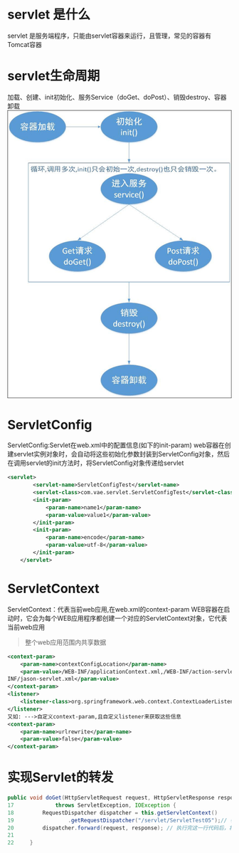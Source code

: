# servlet 是什么
servlet 是服务端程序，只能由servlet容器来运行，且管理，常见的容器有Tomcat容器

# servlet生命周期
加载、创建、init初始化、服务Service（doGet、doPost）、销毁destroy、容器卸载
![](/assets/xwuusnjs.aao.jpg)

# ServletConfig
ServletConfig:Servlet在web.xml中的配置信息(如下的init-param)
web容器在创建servlet实例对象时，会自动将这些初始化参数封装到ServletConfig对象，然后在调用servlet的init方法时，将ServletConfig对象传递给servlet
```xml
<servlet>
        <servlet-name>ServletConfigTest</servlet-name>
        <servlet-class>com.vae.servlet.ServletConfigTest</servlet-class>
        <init-param>
            <param-name>name1</param-name>
            <param-value>value1</param-value>
        </init-param>
        <init-param>
            <param-name>encode</param-name>
            <param-value>utf-8</param-value>
        </init-param>
    </servlet>
```

# ServletContext
ServletContext：代表当前web应用,在web.xml的context-param
WEB容器在启动时，它会为每个WEB应用程序都创建一个对应的ServletContext对象，它代表当前web应用
> 整个web应用范围内共享数据
```xml
<context-param>
    <param-name>contextConfigLocation</param-name>
    <param-value>/WEB-INF/applicationContext.xml,/WEB-INF/action-servlet.xml,/WEB-
INF/jason-servlet.xml</param-value>
</context-param>
<listener>
    <listener-class>org.springframework.web.context.ContextLoaderListener</listener-class>
</listener>
又如: --->自定义context-param,且自定义listener来获取这些信息
<context-param>
    <param-name>urlrewrite</param-name>
    <param-value>false</param-value>
</context-param>
```

# 实现Servlet的转发
```java
public void doGet(HttpServletRequest request, HttpServletResponse response)
17             throws ServletException, IOException {
18         RequestDispatcher dispatcher = this.getServletContext()
19                 .getRequestDispatcher("/servlet/ServletTest05");// 参数中写虚拟路径
20         dispatcher.forward(request, response); // 执行完这一行代码后，将会跳到ServletTest05中去执行。
21 
22     }
```
